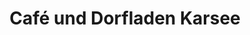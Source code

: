 ---
title: "Café und Dorfladen Karsee"
url: /wangen-im-allgaeu/cafe-und-dorfladen-karsee/
shop: Lebensmittel
---